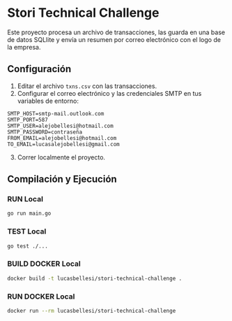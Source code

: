 # Stori Technical Challenge

Este proyecto procesa un archivo de transacciones, las guarda en una base de datos SQLlite y envía un resumen por correo electrónico con el logo de la empresa.

## Configuración

1. Editar el archivo `txns.csv` con las transacciones.
2. Configurar el correo electrónico y las credenciales SMTP en tus variables de entorno:
```
SMTP_HOST=smtp-mail.outlook.com
SMTP_PORT=587
SMTP_USER=alejobellesi@hotmail.com
SMTP_PASSWORD=contraseña
FROM_EMAIL=alejobellesi@hotmail.com
TO_EMAIL=lucasalejobellesi@gmail.com
```
3. Correr localmente el proyecto.

## Compilación y Ejecución

### RUN Local

```sh
go run main.go
```

### TEST Local

```sh
go test ./...
```

### BUILD DOCKER Local

```sh
docker build -t lucasbellesi/stori-technical-challenge .
```

### RUN DOCKER Local

```sh
docker run --rm lucasbellesi/stori-technical-challenge
```